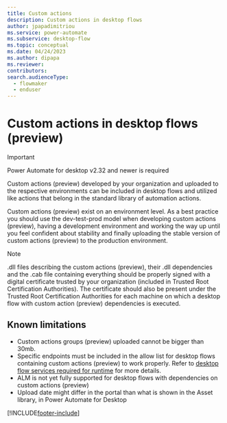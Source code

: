 ```yaml
---
title: Custom actions
description: Custom actions in desktop flows	
author: jpapadimitriou
ms.service: power-automate
ms.subservice: desktop-flow
ms.topic: conceptual
ms.date: 04/24/2023
ms.author: dipapa
ms.reviewer: 
contributors:
search.audienceType: 
  - flowmaker
  - enduser
---
```


# Custom actions in desktop flows (preview)

> [!IMPORTANT]
> Power Automate for desktop v2.32 and newer is required

Custom actions (preview) developed by your organization and uploaded to the respective environments can be included in desktop flows and utilized like actions that belong in the standard library of automation actions. 

Custom actions (preview) exist on an environment level. As a best practice you should use the dev-test-prod model when developing custom actions (preview), having a development environment and working the way up until you feel confident about stability and finally uploading the stable version of custom actions (preview) to the production environment.

> [!NOTE]
> .dll files describing the custom actions (preview), their .dll dependencies and the .cab file containing everything should be properly signed with a digital certificate trusted by your organization (included in Trusted Root Certification Authorities). The certificate should also be present under the Trusted Root Certification Authorities for each machine on which a desktop flow with custom action (preview) dependencies is executed.

## Known limitations
- Custom actions groups (preview) uploaded cannot be bigger than 30mb.
- Specific endpoints must be included in the allow list for desktop flows containing custom actions (preview) to work properly. 
Refer to [desktop flow services required for runtime](../ip-address-configuration.md#desktop-flows-services-required-for-runtime) for more details.
- ALM is not yet fully supported for desktop flows with dependencies on custom actions (preview)
- Upload date might differ in the portal than what is shown in the Asset library, in Power Automate for Desktop


[!INCLUDE[footer-include](../includes/footer-banner.md)]